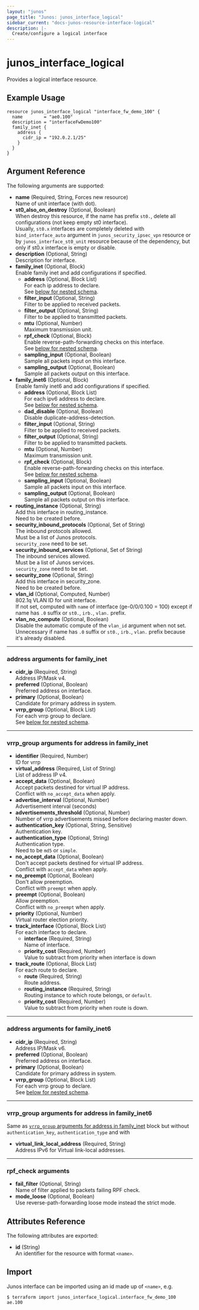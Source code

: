 ```yaml
---
layout: "junos"
page_title: "Junos: junos_interface_logical"
sidebar_current: "docs-junos-resource-interface-logical"
description: |-
  Create/configure a logical interface
---
```


# junos_interface_logical

Provides a logical interface resource.

## Example Usage

```hcl
resource junos_interface_logical "interface_fw_demo_100" {
  name        = "ae0.100"
  description = "interfaceFwDemo100"
  family_inet {
    address {
      cidr_ip = "192.0.2.1/25"
    }
  }
}
```

## Argument Reference

The following arguments are supported:

- **name** (Required, String, Forces new resource)  
  Name of unit interface (with dot).
- **st0_also_on_destroy** (Optional, Boolean)  
  When destroy this resource, if the name has prefix `st0.`,
  delete all configurations (not keep empty st0 interface).  
  Usually, `st0.x` interfaces are completely deleted with `bind_interface_auto` argument in
  `junos_security_ipsec_vpn` resource or by `junos_interface_st0_unit` resource because of
  the dependency, but only if st0.x interface is empty or disable.
- **description** (Optional, String)  
  Description for interface.
- **family_inet** (Optional, Block)  
  Enable family inet and add configurations if specified.
  - **address** (Optional, Block List)  
    For each ip address to declare.  
    See [below for nested schema](#address-arguments-for-family_inet).
  - **filter_input** (Optional, String)  
    Filter to be applied to received packets.
  - **filter_output** (Optional, String)  
    Filter to be applied to transmitted packets.
  - **mtu** (Optional, Number)  
    Maximum transmission unit.
  - **rpf_check** (Optional, Block)  
    Enable reverse-path-forwarding checks on this interface.  
    See [below for nested schema](#rpf_check-arguments).
  - **sampling_input** (Optional, Boolean)  
    Sample all packets input on this interface.
  - **sampling_output** (Optional, Boolean)  
    Sample all packets output on this interface.
- **family_inet6** (Optional, Block)  
  Enable family inet6 and add configurations if specified.
  - **address** (Optional, Block List)  
    For each ipv6 address to declare.  
    See [below for nested schema](#address-arguments-for-family_inet6).
  - **dad_disable** (Optional, Boolean)  
    Disable duplicate-address-detection.
  - **filter_input** (Optional, String)  
    Filter to be applied to received packets.
  - **filter_output** (Optional, String)  
    Filter to be applied to transmitted packets.
  - **mtu** (Optional, Number)  
    Maximum transmission unit.
  - **rpf_check** (Optional, Block)  
    Enable reverse-path-forwarding checks on this interface.  
    See [below for nested schema](#rpf_check-arguments).
  - **sampling_input** (Optional, Boolean)  
    Sample all packets input on this interface.
  - **sampling_output** (Optional, Boolean)  
    Sample all packets output on this interface.
- **routing_instance** (Optional, String)  
  Add this interface in routing_instance.  
  Need to be created before.
- **security_inbound_protocols** (Optional, Set of String)  
  The inbound protocols allowed.  
  Must be a list of Junos protocols.  
  `security_zone` need to be set.
- **security_inbound_services** (Optional, Set of String)  
  The inbound services allowed.  
  Must be a list of Junos services.  
  `security_zone` need to be set.
- **security_zone** (Optional, String)  
  Add this interface in security_zone.  
  Need to be created before.
- **vlan_id** (Optional, Computed, Number)  
  802.1q VLAN ID for unit interface.  
  If not set, computed with `name` of interface (ge-0/0/0.100 = 100)
  except if name has `.0` suffix or `st0.`, `irb.`, `vlan.` prefix.
- **vlan_no_compute** (Optional, Boolean)  
  Disable the automatic compute of the `vlan_id` argument when not set.  
  Unnecessary if name has `.0` suffix or `st0.`, `irb.`, `vlan.` prefix because it's already disabled.

---

### address arguments for family_inet

- **cidr_ip** (Required, String)  
  Address IP/Mask v4.
- **preferred** (Optional, Boolean)  
  Preferred address on interface.
- **primary** (Optional, Boolean)  
  Candidate for primary address in system.
- **vrrp_group** (Optional, Block List)  
  For each vrrp group to declare.  
  See [below for nested schema](#vrrp_group-arguments-for-address-in-family_inet).

---

### vrrp_group arguments for address in family_inet

- **identifier** (Required, Number)  
  ID for vrrp
- **virtual_address** (Required, List of String)  
  List of address IP v4.
- **accept_data** (Optional, Boolean)  
  Accept packets destined for virtual IP address.  
  Conflict with `no_accept_data` when apply.
- **advertise_interval** (Optional, Number)  
  Advertisement interval (seconds)
- **advertisements_threshold** (Optional, Number)  
   Number of vrrp advertisements missed before declaring master down.
- **authentication_key** (Optional, String, Sensitive)  
  Authentication key.
- **authentication_type** (Optional, String)  
  Authentication type.  
  Need to be `md5` or `simple`.
- **no_accept_data** (Optional, Boolean)  
  Don't accept packets destined for virtual IP address.  
  Conflict with `accept_data` when apply.
- **no_preempt** (Optional, Boolean)  
  Don't allow preemption.  
  Conflict with `preempt` when apply.
- **preempt** (Optional, Boolean)  
  Allow preemption.  
  Conflict with `no_preempt` when apply.
- **priority** (Optional, Number)  
  Virtual router election priority.
- **track_interface** (Optional, Block List)  
  For each interface to declare.
  - **interface** (Required, String)  
    Name of interface.
  - **priority_cost** (Required, Number)  
    Value to subtract from priority when interface is down
- **track_route** (Optional, Block List)  
  For each route to declare.
  - **route** (Required, String)  
    Route address.
  - **routing_instance** (Required, String)  
    Routing instance to which route belongs, or `default`.
  - **priority_cost** (Required, Number)  
    Value to subtract from priority when route is down.

---

### address arguments for family_inet6

- **cidr_ip** (Required, String)  
  Address IP/Mask v6.
- **preferred** (Optional, Boolean)  
  Preferred address on interface.
- **primary** (Optional, Boolean)  
  Candidate for primary address in system.
- **vrrp_group** (Optional, Block List)  
  For each vrrp group to declare.  
  See [below for nested schema](#vrrp_group-arguments-for-address-in-family_inet6).

---

### vrrp_group arguments for address in family_inet6

Same as [`vrrp_group` arguments for address in family_inet](#vrrp_group-arguments-for-address-in-family_inet)
block but without `authentication_key`, `authentication_type` and with

- **virtual_link_local_address** (Required, String)  
  Address IPv6 for Virtual link-local addresses.

---

### rpf_check arguments

- **fail_filter** (Optional, String)  
  Name of filter applied to packets failing RPF check.
- **mode_loose** (Optional, Boolean)  
  Use reverse-path-forwarding loose mode instead the strict mode.

## Attributes Reference

The following attributes are exported:

- **id** (String)  
  An identifier for the resource with format `<name>`.

## Import

Junos interface can be imported using an id made up of `<name>`, e.g.

```shell
$ terraform import junos_interface_logical.interface_fw_demo_100 ae.100
```
